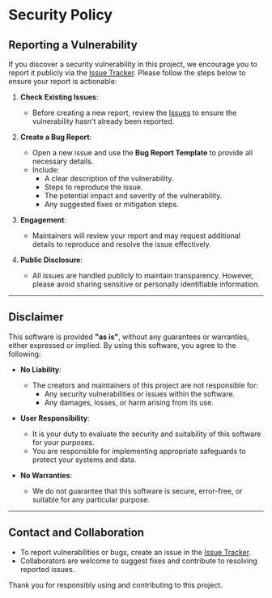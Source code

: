 # Security Policy

## Reporting a Vulnerability

If you discover a security vulnerability in this project, we encourage you to report it publicly via the [Issue Tracker](https://github.com/PanagiotisKotsorgios/gplms/issues). Please follow the steps below to ensure your report is actionable:

1. **Check Existing Issues**:
   - Before creating a new report, review the [Issues](https://github.com/PanagiotisKotsorgios/gplms/issues) to ensure the vulnerability hasn't already been reported.

2. **Create a Bug Report**:
   - Open a new issue and use the **Bug Report Template** to provide all necessary details.
   - Include:
     - A clear description of the vulnerability.
     - Steps to reproduce the issue.
     - The potential impact and severity of the vulnerability.
     - Any suggested fixes or mitigation steps.

3. **Engagement**:
   - Maintainers will review your report and may request additional details to reproduce and resolve the issue effectively.

4. **Public Disclosure**:
   - All issues are handled publicly to maintain transparency. However, please avoid sharing sensitive or personally identifiable information.

---

## Disclaimer

This software is provided **"as is"**, without any guarantees or warranties, either expressed or implied. By using this software, you agree to the following:

- **No Liability**:
  - The creators and maintainers of this project are not responsible for:
    - Any security vulnerabilities or issues within the software.
    - Any damages, losses, or harm arising from its use.

- **User Responsibility**:
  - It is your duty to evaluate the security and suitability of this software for your purposes.
  - You are responsible for implementing appropriate safeguards to protect your systems and data.

- **No Warranties**:
  - We do not guarantee that this software is secure, error-free, or suitable for any particular purpose.

---

## Contact and Collaboration

- To report vulnerabilities or bugs, create an issue in the [Issue Tracker](https://github.com/PanagiotisKotsorgios/gplms/issues).
- Collaborators are welcome to suggest fixes and contribute to resolving reported issues.

Thank you for responsibly using and contributing to this project.
